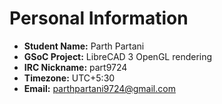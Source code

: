 # Personal Information

-   **Student Name:** Parth Partani
-   **GSoC Project:** LibreCAD 3 OpenGL rendering
-   **IRC Nickname:** part9724
-   **Timezone:** UTC+5:30
-   **Email:** parthpartani9724@gmail.com